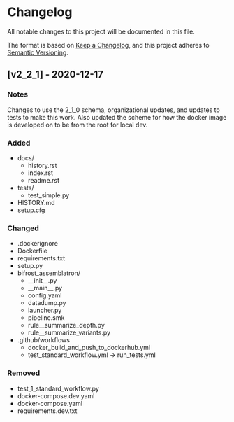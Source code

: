# Changelog
All notable changes to this project will be documented in this file.

The format is based on [Keep a Changelog](https://keepachangelog.com/en/1.0.0/),
and this project adheres to [Semantic Versioning](https://semver.org/spec/v2.0.0.html).

## [v2_2_1] - 2020-12-17
### Notes
Changes to use the 2_1_0 schema, organizational updates, and updates to tests to make this work. Also updated the scheme for how the docker image is developed on to be from the root for local dev.

### Added
- docs/
  - history.rst
  - index.rst
  - readme.rst
- tests/
  - test_simple.py
- HISTORY.md
- setup.cfg

### Changed
- .dockerignore
- Dockerfile
- requirements.txt
- setup.py
- bifrost_assemblatron/
  - \_\_init\_\_.py
  - \_\_main\_\_.py
  - config.yaml
  - datadump.py
  - launcher.py
  - pipeline.smk
  - rule__summarize_depth.py
  - rule__summarize_variants.py
- .github/workflows
  - docker_build_and_push_to_dockerhub.yml
  - test_standard_workflow.yml -> run_tests.yml

### Removed
- test_1_standard_workflow.py
- docker-compose.dev.yaml
- docker-compose.yaml
- requirements.dev.txt